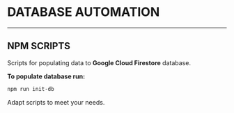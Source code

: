 # DATABASE AUTOMATION

---

## NPM SCRIPTS

Scripts for populating data to **Google Cloud Firestore** database.

**To populate database run:**

```bash
npm run init-db
```

Adapt scripts to meet your needs.
